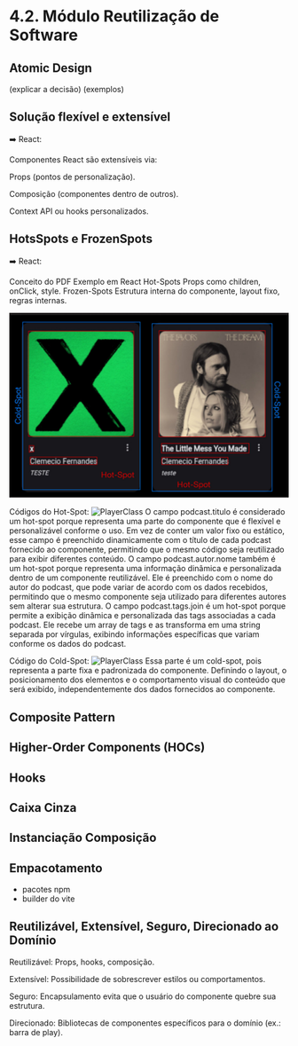 # 4.2. Módulo Reutilização de Software

<!-- SEGUNDA OPÇÃO DE ENTREGA: Reutilização de Software

Entrega Mínima: Exemplo de Reutilização, evidenciando parte conceitual e código. Mostrar código comprobatório & execução (RODANDO) de algo que evidencie padrões e estilos arquiteturais.

Apresentação (para a professora) conferindo reflexões sobre reutilização de software no escopo da aplicação, com: (i) rastro claro aos membros participantes (MOSTRAR QUADRO DE PARTICIPAÇÕES & COMMIITS); (ii) justificativas & senso crítico sobre reutilização de software, e (iv) comentários gerais sobre o trabalho em equipe. Tempo da Apresentação: +/- 7min. Recomendação: Apresentar diretamente via Wiki ou GitPages do Projeto. Baixar os conteúdos com antecedência, evitando problemas de internet no momento de exposição nas Dinâmicas de Avaliação. Mostrar rodando.

A Wiki ou GitPages do Projeto deve conter um tópico dedicado ao Módulo Reutilização de Software, com exemplo de reutilização de software (parte conceitual & código), histórico de versões, referências, e demais detalhamentos gerados pela equipe nesse escopo.

Demais orientações disponíveis nas Diretrizes (vide Aprender3). -->


## Atomic Design

(explicar a decisão)
(exemplos)

## Solução flexível e extensível

➡️ React:

Componentes React são extensíveis via:

Props (pontos de personalização).

Composição (componentes dentro de outros).

Context API ou hooks personalizados.

## HotsSpots e FrozenSpots

➡️ React:

Conceito do PDF	Exemplo em React
Hot-Spots	Props como children, onClick, style.
Frozen-Spots	Estrutura interna do componente, layout fixo, regras internas.

![Hot-Spot e Cold-Spot](./_media/imagem_2025-07-03_212102736.png)

Códigos do Hot-Spot:
![PlayerClass](docs/_media)
O campo podcast.titulo é considerado um hot-spot porque representa uma parte do componente que é flexível e personalizável conforme o uso. Em vez de conter um valor fixo ou estático, esse campo é preenchido dinamicamente com o título de cada podcast fornecido ao componente, permitindo que o mesmo código seja reutilizado para exibir diferentes conteúdo. O campo podcast.autor.nome também é um hot-spot porque representa uma informação dinâmica e personalizada dentro de um componente reutilizável. Ele é preenchido com o nome do autor do podcast, que pode variar de acordo com os dados recebidos, permitindo que o mesmo componente seja utilizado para diferentes autores sem alterar sua estrutura. O campo podcast.tags.join é um hot-spot porque permite a exibição dinâmica e personalizada das tags associadas a cada podcast. Ele recebe um array de tags e as transforma em uma string separada por vírgulas, exibindo informações específicas que variam conforme os dados do podcast.

Código do Cold-Spot: 
![PlayerClass](docs/_media)
Essa parte é um cold-spot, pois representa a parte fixa e padronizada do componente. Definindo o layout, o posicionamento dos elementos e o comportamento visual do conteúdo que será exibido, independentemente dos dados fornecidos ao componente.

## Composite Pattern
## Higher-Order Components (HOCs)

## Hooks

## Caixa Cinza

## Instanciação Composição

## Empacotamento

- pacotes npm
- builder do vite

## Reutilizável, Extensível, Seguro, Direcionado ao Domínio

Reutilizável: Props, hooks, composição.

Extensível: Possibilidade de sobrescrever estilos ou comportamentos.

Seguro: Encapsulamento evita que o usuário do componente quebre sua estrutura.

Direcionado: Bibliotecas de componentes específicos para o domínio (ex.: barra de play).
